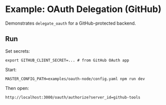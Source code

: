 # Example: OAuth Delegation (GitHub)

Demonstrates `delegate_oauth` for a GitHub-protected backend.

## Run

Set secrets:

```
export GITHUB_CLIENT_SECRET=... # from GitHub OAuth app
```

Start:

```
MASTER_CONFIG_PATH=examples/oauth-node/config.yaml npm run dev
```

Then open:

```
http://localhost:3000/oauth/authorize?server_id=github-tools
```

